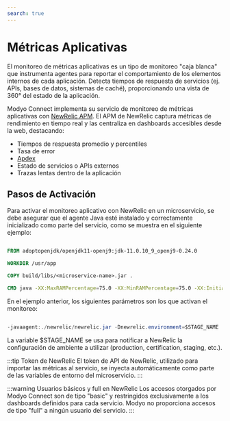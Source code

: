 ```yaml
---
search: true
---
```


# Métricas Aplicativas

El monitoreo de métricas aplicativas es un tipo de monitoreo "caja blanca" que instrumenta agentes para reportar el comportamiento de los elementos internos de cada aplicación. Detecta tiempos de respuesta de servicios (ej. APIs, bases de datos, sistemas de caché), proporcionando una vista de 360° del estado de la aplicación.

Modyo Connect implementa su servicio de monitoreo de métricas aplicativas con [NewRelic APM](https://www.newrelic.com). El APM de NewRelic captura métricas de rendimiento en tiempo real y las centraliza en dashboards accesibles desde la web, destacando:

- Tiempos de respuesta promedio y percentiles
- Tasa de error
- [Apdex](https://en.wikipedia.org/wiki/Apdex)
- Estado de servicios o APIs externos
- Trazas lentas dentro de la aplicación


## Pasos de Activación

Para activar el monitoreo aplicativo con NewRelic en un microservicio, se debe asegurar que el agente Java esté instalado y correctamente inicializado como parte del servicio, como se muestra en el siguiente ejemplo:


``` Dockerfile

FROM adoptopenjdk/openjdk11-openj9:jdk-11.0.10_9_openj9-0.24.0

WORKDIR /usr/app

COPY build/libs/<microservice-name>.jar .

CMD java -XX:MaxRAMPercentage=75.0 -XX:MinRAMPercentage=75.0 -XX:InitialRAMPercentage=75.0 -jar -Dhttps.protocols=TLSv1.2 -javaagent:./newrelic/newrelic.jar -Dnewrelic.environment=$STAGE_NAME <microservice-name>.jar

```

En el ejemplo anterior, los siguientes parámetros son los que activan el monitoreo:


``` Java

-javaagent:./newrelic/newrelic.jar -Dnewrelic.environment=$STAGE_NAME 

```


La variable $STAGE_NAME se usa para notificar a NewRelic la configuración de ambiente a utilizar (production, certification, staging, etc.).



:::tip Token de NewRelic
El token de API de NewRelic, utilizado para importar las métricas al servicio, se inyecta automáticamente como parte de las variables de entorno del microservicio.
:::


:::warning Usuarios básicos y full en NewRelic
Los accesos otorgados por Modyo Connect son de tipo "basic" y restringidos exclusivamente a los dashboards definidos para cada servicio. Modyo no proporciona accesos de tipo "full" a ningún usuario del servicio.
:::